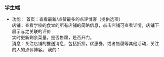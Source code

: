 ### 学生端
- 功能：
首页：查看最新/点赞最多的点评博客（提供选项）  
店铺：查看学校的食堂的所有店铺的简略信息，点击店铺可查看详情，店铺下展示与之关联的评价  
        实时更新剩余菜量，是否售罄，是否开门。  
消息：关注店铺的推送消息，包括折扣，优惠券，或者售罄等其他活动，关注的人的点评博客。
我的：